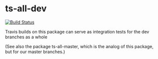 # ts-all-dev

[![Build Status](https://travis-ci.com/thoughtstem/ts-all-dev.svg?branch=master)](https://travis-ci.com/thoughtstem/ts-all-dev)

Travis builds on this package can serve as integration tests for the 
dev branches as a whole

(See also the package ts-all-master, which is the analog of this package,
but for our master branches.)


